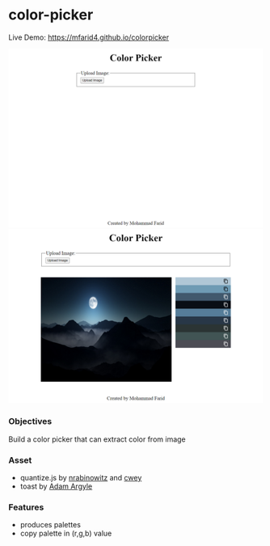 # color-picker

Live Demo:
https://mfarid4.github.io/colorpicker

![Project Screenshot 1](./images/colorPickerBase.png "Color Picker Base")
![Project Screenshot 2](./images/colorPickerUpload.png "Color Picker Upload")

### Objectives
Build a color picker that can extract color from image

### Asset
- quantize.js by [nrabinowitz](https://gist.github.com/nrabinowitz/1104622) and [cwey](https://gist.github.com/cwey/6200071)
- toast by [Adam Argyle](https://web.dev/building-a-toast-component/)

### Features
- produces palettes
- copy palette in (r,g,b) value